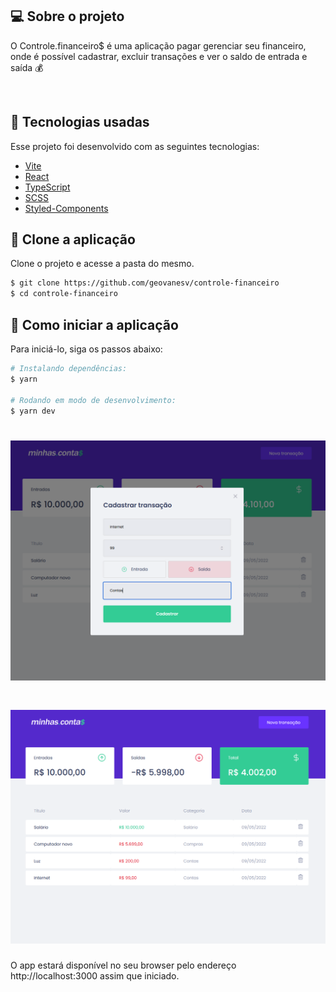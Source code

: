 ## 💻 Sobre o projeto

O Controle.financeiro$ é uma aplicação pagar gerenciar seu financeiro, onde é possível cadastrar, excluir transações e ver o saldo de entrada e saída 💰


<br>

## 🧪 Tecnologias usadas

Esse projeto foi desenvolvido com as seguintes tecnologias:

- [Vite](https://vitejs.dev/)
- [React](https://reactjs.org)
- [TypeScript](https://www.typescriptlang.org/)
- [SCSS](https://sass-lang.com/)
- [Styled-Components](https://styled-components.com/)

## 🔗 Clone a aplicação

Clone o projeto e acesse a pasta do mesmo.

```bash
$ git clone https://github.com/geovanesv/controle-financeiro
$ cd controle-financeiro
```

## 🚀 Como iniciar a aplicação

Para iniciá-lo, siga os passos abaixo:

```bash
# Instalando dependências:
$ yarn

# Rodando em modo de desenvolvimento:
$ yarn dev
```

<h1 align="center">
    <img width="900px" alt="Imagem da tela de Posts" src=".github/modal.PNG" />
</h1>

<h1 align="center">
    <img width="900px" alt="Imagem da tela de Posts" src=".github/full-home.PNG" />
</h1>

O app estará disponível no seu browser pelo endereço http://localhost:3000 assim que iniciado.

